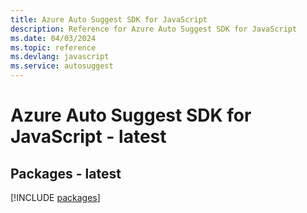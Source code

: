 ```yaml
---
title: Azure Auto Suggest SDK for JavaScript
description: Reference for Azure Auto Suggest SDK for JavaScript
ms.date: 04/03/2024
ms.topic: reference
ms.devlang: javascript
ms.service: autosuggest
---
```

# Azure Auto Suggest SDK for JavaScript - latest
## Packages - latest
[!INCLUDE [packages](auto-suggest-index.md)]